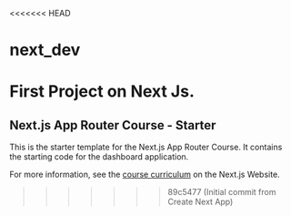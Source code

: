 <<<<<<< HEAD
# next_dev
First Project on Next Js.
=======
## Next.js App Router Course - Starter

This is the starter template for the Next.js App Router Course. It contains the starting code for the dashboard application.

For more information, see the [course curriculum](https://nextjs.org/learn) on the Next.js Website.
>>>>>>> 89c5477 (Initial commit from Create Next App)
